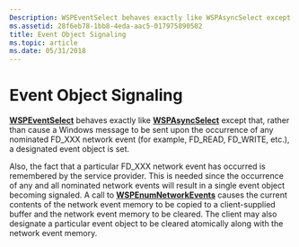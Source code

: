 ```yaml
---
Description: WSPEventSelect behaves exactly like WSPAsyncSelect except that, rather than cause a Windows message to be sent upon the occurrence of any nominated FD\_XXX network event (for example, FD\_READ, FD\_WRITE, etc.), a designated event object is set.
ms.assetid: 28f6eb78-1bb8-4eda-aac5-017975890502
title: Event Object Signaling
ms.topic: article
ms.date: 05/31/2018
---
```


# Event Object Signaling

[**WSPEventSelect**](https://msdn.microsoft.com/library/ms742276(v=VS.85).aspx) behaves exactly like [**WSPAsyncSelect**](https://msdn.microsoft.com/library/ms742267(v=VS.85).aspx) except that, rather than cause a Windows message to be sent upon the occurrence of any nominated FD\_XXX network event (for example, FD\_READ, FD\_WRITE, etc.), a designated event object is set.

Also, the fact that a particular FD\_XXX network event has occurred is remembered by the service provider. This is needed since the occurrence of any and all nominated network events will result in a single event object becoming signaled. A call to [**WSPEnumNetworkEvents**](https://msdn.microsoft.com/library/ms742275(v=VS.85).aspx) causes the current contents of the network event memory to be copied to a client-supplied buffer and the network event memory to be cleared. The client may also designate a particular event object to be cleared atomically along with the network event memory.

 

 



